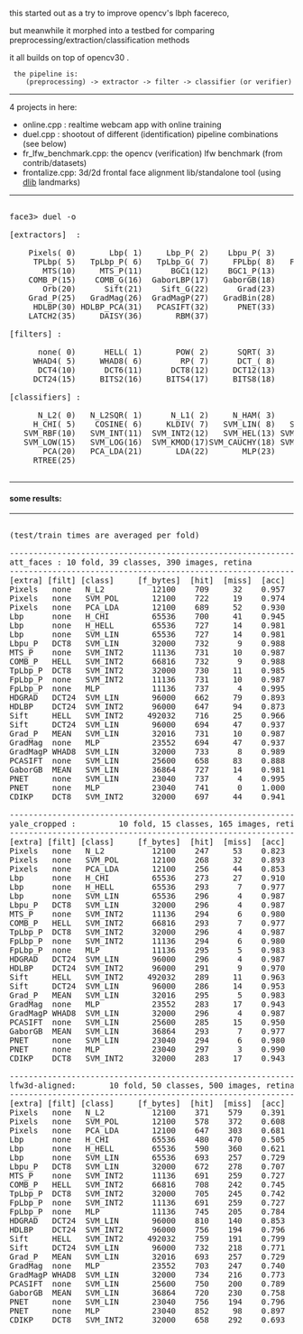 
this started out as a try to improve opencv's lbph facereco, 

but meanwhile it morphed into a testbed for comparing preprocessing/extraction/classification methods

it all builds on top of opencv30 .

     the pipeline is:
        (preprocessing) -> extractor -> filter -> classifier (or verifier)

-----------------------------------------------------

4 projects in here:
* online.cpp : realtime webcam app with online training
* duel.cpp : shootout of different (identification) pipeline combinations (see below)
* fr_lfw_benchmark.cpp: the opencv (verification) lfw benchmark (from contrib/datasets)
* frontalize.cpp: 3d/2d frontal face alignment lib/standalone tool (using [dlib](http://sourceforge.net/projects/dclib/files/dlib/) landmarks)

------------------------------------------------------

<pre>

face3> duel -o

[extractors]  :

    Pixels( 0)       Lbp( 1)     Lbp_P( 2)    Lbpu_P( 3)       Ltp( 4)
     TPLbp( 5)   TpLbp_P( 6)   TpLbp_G( 7)     FPLbp( 8)   FpLbp_P( 9)
       MTS(10)     MTS_P(11)      BGC1(12)    BGC1_P(13)      COMB(14)
    COMB_P(15)    COMB_G(16)  GaborLBP(17)   GaborGB(18)       Dct(19)
       Orb(20)      Sift(21)    Sift_G(22)      Grad(23)    Grad_G(24)
    Grad_P(25)   GradMag(26)  GradMagP(27)   GradBin(28)    HDGRAD(29)
     HDLBP(30) HDLBP_PCA(31)   PCASIFT(32)      PNET(33)     CDIKP(34)
    LATCH2(35)     DAISY(36)       RBM(37)

[filters] :

      none( 0)      HELL( 1)       POW( 2)      SQRT( 3)     WHAD_( 4)
     WHAD4( 5)     WHAD8( 6)        RP( 7)      DCT_( 8)      DCT2( 9)
      DCT4(10)      DCT6(11)      DCT8(12)     DCT12(13)     DCT16(14)
     DCT24(15)     BITS2(16)     BITS4(17)     BITS8(18)      MEAN(19)

[classifiers] :

      N_L2( 0)   N_L2SQR( 1)      N_L1( 2)     N_HAM( 3)    H_HELL( 4)
     H_CHI( 5)    COSINE( 6)     KLDIV( 7)   SVM_LIN( 8)   SVM_POL( 9)
   SVM_RBF(10)   SVM_INT(11)  SVM_INT2(12)   SVM_HEL(13) SVM_HELSQ(14)
   SVM_LOW(15)   SVM_LOG(16)  SVM_KMOD(17)SVM_CAUCHY(18) SVM_MULTI(19)
       PCA(20)   PCA_LDA(21)       LDA(22)       MLP(23)       KNN(24)
     RTREE(25)

</pre>

------------------------------------------------------

#### some results:

------------------------------------------------------

<pre>

(test/train times are averaged per fold)

------------------------------------------------------------------------------
att_faces : 10 fold, 39 classes, 390 images, retina
------------------------------------------------------------------------------
[extra] [filt] [class]     [f_bytes]  [hit]  [miss]  [acc]  [t_train] [t_test]
Pixels   none   N_L2          12100    709     32    0.957    0.000    0.641
Pixels   none   SVM_POL       12100    722     19    0.974    5.269    0.748
Pixels   none   PCA_LDA       12100    689     52    0.930   16.371    0.236
Lbp      none   H_CHI         65536    700     41    0.945   -0.001    4.261
Lbp      none   H_HELL        65536    727     14    0.981    0.001    5.701
Lbp      none   SVM_LIN       65536    727     14    0.981   10.661    2.792
Lbpu_P   DCT8   SVM_LIN       32000    732      9    0.988    3.394    1.168
MTS_P    none   SVM_INT2      11136    731     10    0.987    0.704    0.178
COMB_P   HELL   SVM_INT2      66816    732      9    0.988    9.312    1.009
TpLbp_P  DCT8   SVM_INT2      32000    730     11    0.985    2.399    0.483
FpLbp_P  none   SVM_INT2      11136    731     10    0.987    0.796    0.186
FpLbp_P  none   MLP           11136    737      4    0.995  102.610    0.162
HDGRAD   DCT24  SVM_LIN       96000    662     79    0.893   15.342    3.709
HDLBP    DCT24  SVM_INT2      96000    647     94    0.873   11.912    1.336
Sift     HELL   SVM_INT2     492032    716     25    0.966  101.979   11.528
Sift     DCT24  SVM_LIN       96000    694     47    0.937   17.222    4.562
Grad_P   MEAN   SVM_LIN       32016    731     10    0.987    4.156    1.505
GradMag  none   MLP           23552    694     47    0.937  165.413    0.549
GradMagP WHAD8  SVM_LIN       32000    733      8    0.989    3.822    1.196
PCASIFT  none   SVM_LIN       25600    658     83    0.888    2.689    1.041
GaborGB  MEAN   SVM_LIN       36864    727     14    0.981    4.494    1.490
PNET     none   SVM_LIN       23040    737      4    0.995    2.444    0.948
PNET     none   MLP           23040    741      0    1.000  113.726    0.461
CDIKP    DCT8   SVM_INT2      32000    697     44    0.941    2.438    0.487

------------------------------------------------------------------------------
yale_cropped :         10 fold, 15 classes, 165 images, retina
------------------------------------------------------------------------------
[extra] [filt] [class]     [f_bytes]  [hit]  [miss]  [acc]  [t_train] [t_test]
Pixels   none   N_L2          12100    247     53    0.823    0.000    0.102
Pixels   none   SVM_POL       12100    268     32    0.893    0.841    0.120
Pixels   none   PCA_LDA       12100    256     44    0.853    2.388    0.037
Lbp      none   H_CHI         65536    273     27    0.910    0.001    0.647
Lbp      none   H_HELL        65536    293      7    0.977    0.001    1.002
Lbp      none   SVM_LIN       65536    296      4    0.987    1.577    0.158
Lbpu_P   DCT8   SVM_LIN       32000    296      4    0.987    0.535    0.056
MTS_P    none   SVM_INT2      11136    294      6    0.980    0.111    0.011
COMB_P   HELL   SVM_INT2      66816    293      7    0.977    1.321    0.144
TpLbp_P  DCT8   SVM_INT2      32000    296      4    0.987    0.377    0.073
FpLbp_P  none   SVM_INT2      11136    294      6    0.980    0.113    0.023
FpLbp_P  none   MLP           11136    295      5    0.983   11.644    0.024
HDGRAD   DCT24  SVM_LIN       96000    296      4    0.987    2.247    0.212
HDLBP    DCT24  SVM_INT2      96000    291      9    0.970    2.222    0.246
Sift     HELL   SVM_INT2     492032    289     11    0.963   14.645    1.683
Sift     DCT24  SVM_LIN       96000    286     14    0.953    2.804    0.255
Grad_P   MEAN   SVM_LIN       32016    295      5    0.983    0.674    0.080
GradMag  none   MLP           23552    283     17    0.943   35.060    0.104
GradMagP WHAD8  SVM_LIN       32000    296      4    0.987    0.684    0.083
PCASIFT  none   SVM_LIN       25600    285     15    0.950    0.422    0.067
GaborGB  MEAN   SVM_LIN       36864    293      7    0.977    0.987    0.104
PNET     none   SVM_LIN       23040    294      6    0.980    0.430    0.069
PNET     none   MLP           23040    297      3    0.990   18.541    0.060
CDIKP    DCT8   SVM_INT2      32000    283     17    0.943    0.446    0.082

------------------------------------------------------------------------------
lfw3d-aligned:       10 fold, 50 classes, 500 images, retina
------------------------------------------------------------------------------
[extra] [filt] [class]     [f_bytes]  [hit]  [miss]  [acc]  [t_train] [t_test]
Pixels   none   N_L2          12100    371    579    0.391    0.000    1.200
Pixels   none   SVM_POL       12100    578    372    0.608    9.938    1.300
Pixels   none   PCA_LDA       12100    647    303    0.681   31.688    0.319
Lbp      none   H_CHI         65536    480    470    0.505    0.002    6.909
Lbp      none   H_HELL        65536    590    360    0.621   -0.000    9.209
Lbp      none   SVM_LIN       65536    693    257    0.729   19.759    6.148
Lbpu_P   DCT8   SVM_LIN       32000    672    278    0.707    6.266    2.538
MTS_P    none   SVM_INT2      11136    691    259    0.727    1.175    0.321
COMB_P   HELL   SVM_INT2      66816    708    242    0.745   16.009    1.757
TpLbp_P  DCT8   SVM_INT2      32000    705    245    0.742    4.113    0.851
FpLbp_P  none   SVM_INT2      11136    691    259    0.727    1.166    0.291
FpLbp_P  none   MLP           11136    745    205    0.784  193.376    0.432
HDGRAD   DCT24  SVM_LIN       96000    810    140    0.853   31.486    9.809
HDLBP    DCT24  SVM_INT2      96000    756    194    0.796   26.997    3.022
Sift     HELL   SVM_INT2     492032    759    191    0.799  136.982   15.049
Sift     DCT24  SVM_LIN       96000    732    218    0.771   26.509    8.290
Grad_P   MEAN   SVM_LIN       32016    693    257    0.729    7.148    2.639
GradMag  none   MLP           23552    703    247    0.740  295.474    1.147
GradMagP WHAD8  SVM_LIN       32000    734    216    0.773    7.123    2.594
PCASIFT  none   SVM_LIN       25600    750    200    0.789    4.883    2.089
GaborGB  MEAN   SVM_LIN       36864    720    230    0.758    8.862    3.098
PNET     none   SVM_LIN       23040    756    194    0.796    4.783    1.884
PNET     none   MLP           23040    852     98    0.897  161.164    0.846
CDIKP    DCT8   SVM_INT2      32000    658    292    0.693    4.398    0.806

</pre>
